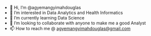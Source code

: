 - 👋 Hi, I’m @agyemangyimahdouglas
- 👀 I’m interested in Data Analytics and Health Informatics
- 🌱 I’m currently learning Data Science 
- 💞️ I’m looking to collaborate with anyone to make me a good Analyst 
- 📫 How to reach me @ agyemangyimahdouglas@gmail.com

